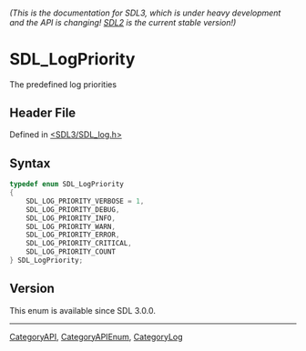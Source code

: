 ###### (This is the documentation for SDL3, which is under heavy development and the API is changing! [SDL2](https://wiki.libsdl.org/SDL2/) is the current stable version!)
# SDL_LogPriority

The predefined log priorities

## Header File

Defined in [<SDL3/SDL_log.h>](https://github.com/libsdl-org/SDL/blob/main/include/SDL3/SDL_log.h)

## Syntax

```c
typedef enum SDL_LogPriority
{
    SDL_LOG_PRIORITY_VERBOSE = 1,
    SDL_LOG_PRIORITY_DEBUG,
    SDL_LOG_PRIORITY_INFO,
    SDL_LOG_PRIORITY_WARN,
    SDL_LOG_PRIORITY_ERROR,
    SDL_LOG_PRIORITY_CRITICAL,
    SDL_LOG_PRIORITY_COUNT
} SDL_LogPriority;
```

## Version

This enum is available since SDL 3.0.0.

----
[CategoryAPI](CategoryAPI), [CategoryAPIEnum](CategoryAPIEnum), [CategoryLog](CategoryLog)

